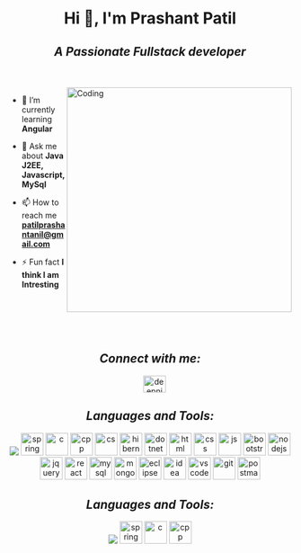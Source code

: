 <h1 align="center">Hi 👋, I'm Prashant Patil</h1>
   <h2 align="center">  <i>   A Passionate Fullstack developer    </i>  </h2>   <br></br>
<img align="right" alt="Coding" width="400" src="https://cdn.dribbble.com/users/1162077/screenshots/3848914/programmer.gif">


- 🌱 I’m currently learning **Angular**

- 💬 Ask me about **Java J2EE, Javascript, MySql**

- 📫 How to reach me **patilprashantanil@gmail.com**

- ⚡ Fun fact **I think I am Intresting**
<p></p>
<p></p>
<br></br>
<br></br>
<h2 align="center"><i>Connect with me:</i></h2>
<p align="center">
&nbsp;&nbsp;&nbsp;&nbsp;<a href="https://www.linkedin.com/in/prashant-patil2000" target="blank"><img align="center" src="https://raw.githubusercontent.com/rahuldkjain/github-profile-readme-generator/master/src/images/icons/Social/linked-in-alt.svg" alt="deepnikode" height="30" width="40" /></a>
</p>

<h2 align="center"><i>Languages and Tools:</i></h2>

<div align="center">
  <div style="display: inline-block;">
    <a href="https://skillicons.dev"><img src="https://skillicons.dev/icons?i=java" /></a>
  </div>
  <div style="display: inline-block;">
    <a href="https://spring.io/" target="_blank" rel="noreferrer"><img src="https://skillicons.dev/icons?i=spring" alt="spring" width="40" height="40"/></a>
  </div>
  <div style="display: inline-block;">
    <a href="https://spring.io/" target="_blank" rel="noreferrer"><img src="https://skillicons.dev/icons?i=c" alt="c" width="40" height="40"/></a>
  </div>
  <div style="display: inline-block;">
    <a href="https://spring.io/" target="_blank" rel="noreferrer"><img src="https://skillicons.dev/icons?i=cpp" alt="cpp" width="40" height="40"/></a>
  </div>
  <div style="display: inline-block;">
    <a href="https://spring.io/" target="_blank" rel="noreferrer"><img src="https://skillicons.dev/icons?i=cs" alt="cs" width="40" height="40"/></a>
  </div>
  <div style="display: inline-block;">
    <a href="https://spring.io/" target="_blank" rel="noreferrer"><img src="https://skillicons.dev/icons?i=hibernate" alt="hibernate" width="40" height="40"/></a>
  </div>
  <div style="display: inline-block;">
    <a href="https://spring.io/" target="_blank" rel="noreferrer"><img src="https://skillicons.dev/icons?i=dotnet" alt="dotnet" width="40" height="40"/></a>
  </div>
  <div style="display: inline-block;">
    <a href="https://spring.io/" target="_blank" rel="noreferrer"><img src="https://skillicons.dev/icons?i=html" alt="html" width="40" height="40"/></a>
  </div>
  <div style="display: inline-block;">
    <a href="https://spring.io/" target="_blank" rel="noreferrer"><img src="https://skillicons.dev/icons?i=css" alt="css" width="40" height="40"/></a>
  </div>
  <div style="display: inline-block;">
    <a href="https://spring.io/" target="_blank" rel="noreferrer"><img src="https://skillicons.dev/icons?i=js" alt="js" width="40" height="40"/></a>
  </div>
  <div style="display: inline-block;">
    <a href="https://spring.io/" target="_blank" rel="noreferrer"><img src="https://skillicons.dev/icons?i=bootstrap" alt="bootstrap" width="40" height="40"/></a>
  </div>
  <div style="display: inline-block;">
    <a href="https://spring.io/" target="_blank" rel="noreferrer"><img src="https://skillicons.dev/icons?i=nodejs" alt="nodejs" width="40" height="40"/></a>
  </div>
  <div style="display: inline-block;">
    <a href="https://spring.io/" target="_blank" rel="noreferrer"><img src="https://skillicons.dev/icons?i=jquery" alt="jquery" width="40" height="40"/></a>
  </div>
  <div style="display: inline-block;">
    <a href="https://spring.io/" target="_blank" rel="noreferrer"><img src="https://skillicons.dev/icons?i=react" alt="react" width="40" height="40"/></a>
  </div>
  <div style="display: inline-block;">
    <a href="https://spring.io/" target="_blank" rel="noreferrer"><img src="https://skillicons.dev/icons?i=mysql" alt="mysql" width="40" height="40"/></a>
  </div>
  <div style="display: inline-block;">
    <a href="https://spring.io/" target="_blank" rel="noreferrer"><img src="https://skillicons.dev/icons?i=mongodb" alt="mongodb" width="40" height="40"/></a>
  </div>
  <div style="display: inline-block;">
    <a href="https://spring.io/" target="_blank" rel="noreferrer"><img src="https://skillicons.dev/icons?i=eclipse" alt="eclipse" width="40" height="40"/></a>
  </div>
  <div style="display: inline-block;">
    <a href="https://spring.io/" target="_blank" rel="noreferrer"><img src="https://skillicons.dev/icons?i=idea" alt="idea" width="40" height="40"/></a>
  </div>
  <div style="display: inline-block;">
    <a href="https://spring.io/" target="_blank" rel="noreferrer"><img src="https://skillicons.dev/icons?i=vscode" alt="vscode" width="40" height="40"/></a>
  </div>
  <div style="display: inline-block;">
    <a href="https://spring.io/" target="_blank" rel="noreferrer"><img src="https://skillicons.dev/icons?i=git" alt="git" width="40" height="40"/></a>
  </div>
  <div style="display: inline-block;">
    <a href="https://spring.io/" target="_blank" rel="noreferrer"><img src="https://skillicons.dev/icons?i=postman" alt="postman" width="40" height="40"/></a>
  </div>
   <h2 align="center"><i>Languages and Tools:</i></h2>

<div align="center">
  <div style="display: inline-block;">
    <a href="https://skillicons.dev"><img src="https://skillicons.dev/icons?i=java" /></a>
  </div>
  <div style="display: inline-block;">
    <a href="https://spring.io/" target="_blank" rel="noreferrer"><img src="https://skillicons.dev/icons?i=spring" alt="spring" width="40" height="40"/></a>
  </div>
  <div style="display: inline-block;">
    <a href="https://spring.io/" target="_blank" rel="noreferrer"><img src="https://skillicons.dev/icons?i=c" alt="c" width="40" height="40"/></a>
  </div>
  <div style="display: inline-block;">
    <a href="https://spring.io/" target="_blank" rel="noreferrer"><img src="https://skillicons.dev/icons?i=cpp" alt="cpp" width="40" height="40"/></a>
  </div>
</div>
</div>
</p>

